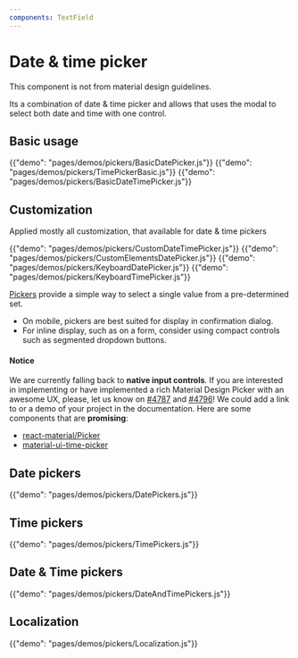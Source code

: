 ```yaml
---
components: TextField
---
```


# Date & time picker

This component is not from material design guidelines.

Its a combination of date & time picker and allows that uses the modal to select both date and time with one control.

## Basic usage

{{"demo": "pages/demos/pickers/BasicDatePicker.js"}}
{{"demo": "pages/demos/pickers/TimePickerBasic.js"}}
{{"demo": "pages/demos/pickers/BasicDateTimePicker.js"}}

## Customization

Applied mostly all customization, that available for date & time pickers

{{"demo": "pages/demos/pickers/CustomDateTimePicker.js"}}
{{"demo": "pages/demos/pickers/CustomElementsDatePicker.js"}}
{{"demo": "pages/demos/pickers/KeyboardDatePicker.js"}}
{{"demo": "pages/demos/pickers/KeyboardTimePicker.js"}}


[Pickers](https://material.io/guidelines/components/pickers.html) provide a simple way to select a single value from a pre-determined set.

- On mobile, pickers are best suited for display in confirmation dialog.
- For inline display, such as on a form, consider using compact controls such as segmented dropdown buttons.

#### Notice

We are currently falling back to **native input controls**.
If you are interested in implementing or have implemented a rich Material Design Picker with an awesome UX, please, let us know on [#4787](http://git.dev.sh.ctripcorp.com/sixthquake/react-material/issues/4787) and [#4796](http://git.dev.sh.ctripcorp.com/sixthquake/react-material/issues/4796)! We could add a link to or a demo of your project in the documentation.
Here are some components that are **promising**:
- [react-material/Picker](https://github.com/dmtrKovalenko/react-material/Picker)
- [material-ui-time-picker](https://github.com/TeamWertarbyte/material-ui-time-picker)

## Date pickers

{{"demo": "pages/demos/pickers/DatePickers.js"}}

## Time pickers

{{"demo": "pages/demos/pickers/TimePickers.js"}}

## Date & Time pickers

{{"demo": "pages/demos/pickers/DateAndTimePickers.js"}}

## Localization 

{{"demo": "pages/demos/pickers/Localization.js"}}